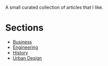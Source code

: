 A small curated collection of articles that I like.

# Sections

* [Business](business.md)
* [Engineering](engineering.md)
* [History](history.md)
* [Urban Design](urban-design.md)
